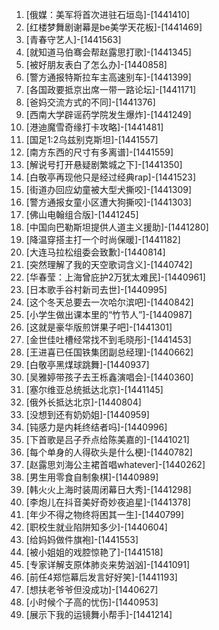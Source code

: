 
1. [俄媒：美军将首次进驻石垣岛]-[1441410]
1. [红楼梦舞剧谢幕是be美学天花板]-[1441469]
1. [青春守艺人]-[1441563]
1. [就知道马伯骞会帮赵露思打歌]-[1441345]
1. [被好朋友表白了怎么办]-[1440858]
1. [警方通报特斯拉车主高速别车]-[1441399]
1. [各国政要抵京出席一带一路论坛]-[1441171]
1. [爸妈交流方式的不同]-[1441376]
1. [西南大学辟谣药学院发生爆炸]-[1441249]
1. [港迪魔雪奇缘打卡攻略]-[1441481]
1. [国足1:2乌兹别克斯坦]-[1441557]
1. [南方东西的尺寸有多离谱]-[1441559]
1. [解说号打开悬疑剧繁城之下]-[1441350]
1. [白敬亭再现他只是经过经典rap]-[1441523]
1. [街道办回应幼童被大型犬撕咬]-[1441309]
1. [警方通报女童小区遭大狗撕咬]-[1441303]
1. [佛山电翰组合版]-[1441245]
1. [中国向巴勒斯坦提供人道主义援助]-[1441280]
1. [降温穿搭主打一个时尚保暖]-[1441182]
1. [大连马拉松组委会致歉]-[1440814]
1. [突然理解了我的天空歌词含义]-[1440742]
1. [华春莹：上海曾庇护2万犹太难民]-[1440961]
1. [日本歌手谷村新司去世]-[1440995]
1. [这个冬天总要去一次哈尔滨吧]-[1440842]
1. [小学生做出课本里的“竹节人”]-[1440987]
1. [这就是豪华版煎饼果子吧]-[1441301]
1. [金世佳吐槽经常找不到毛晓彤]-[1441453]
1. [王进喜已任国铁集团副总经理]-[1440662]
1. [白敬亭黑煤球跳舞]-[1440937]
1. [吴雅婷带孩子去王栎鑫演唱会]-[1440360]
1. [塞尔维亚总统抵达北京]-[1441145]
1. [俄外长抵达北京]-[1440804]
1. [没想到还有奶奶姐]-[1440959]
1. [钝感力是内耗终结者吗]-[1440996]
1. [下首歌是吕子乔点给陈美嘉的]-[1441021]
1. [每个单身的人得砍头是什么梗]-[1440782]
1. [赵露思刘海公主裙首唱whatever]-[1440262]
1. [男生用零食自制象棋]-[1440989]
1. [韩火火上海时装周闭幕日大秀]-[1441298]
1. [李炮儿在抖音美好奇妙夜追星]-[1441378]
1. [年少不得之物终将困其一生]-[1440799]
1. [职校生就业陷阱知多少]-[1440604]
1. [给妈妈做件旗袍]-[1441553]
1. [被小姐姐的戏腔惊艳了]-[1441518]
1. [专家详解支原体肺炎来势汹汹]-[1441091]
1. [前任4郑恺幕后发言好好笑]-[1441193]
1. [想扶老爷爷但没成功]-[1440627]
1. [小时候个子高的忧伤]-[1440953]
1. [展示下我的运镜舞小帮手]-[1441214]